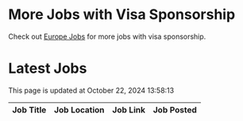 # More Jobs with Visa Sponsorship

Check out [Europe Jobs](https://github.com/sureshparimi/europejobs#latest-jobs) for more jobs with visa sponsorship.

# Latest Jobs

This page is updated at October 22, 2024 13:58:13

| Job Title | Job Location | Job Link | Job Posted |
| --- | --- | --- | --- |
